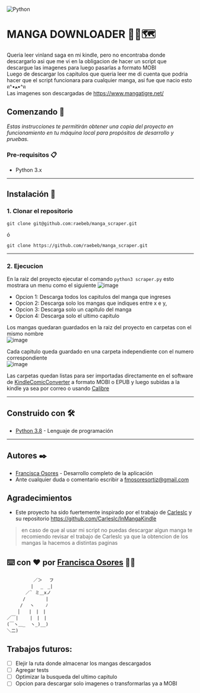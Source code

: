 ![Python](https://img.shields.io/badge/python-3670A0?style=for-the-badge&logo=python&logoColor=ffdd54) 
# MANGA DOWNLOADER 🚣📄🗺
Queria leer vinland saga en mi kindle, pero no encontraba donde descargarlo asi que me vi en la obligacion de hacer un script que descargue las imagenes para luego pasarlas a formato MOBI  
Luego de descargar los capitulos que queria leer me di cuenta que podria hacer que el script funcionara para cualquier manga, asi fue que nacio esto ฅ^•ﻌ•^ฅ  
Las imagenes son descargadas de https://www.mangatigre.net/



## Comenzando 🚀
_Estas instrucciones te permitirán obtener una copia del proyecto en funcionamiento en tu máquina local para propósitos de desarrollo y pruebas._


### Pre-requisitos 📋

-   Python 3.x

---

## Instalación 🔧

### 1. Clonar el repositorio
```
git clone git@github.com:raebeb/manga_scraper.git
```
ó
```
git clone https://github.com/raebeb/manga_scraper.git
```
---

### 2. Ejecucion
En la raiz del proyecto ejecutar el comando ```python3 scraper.py``` esto mostrara un menu como el siguiente
![image](https://user-images.githubusercontent.com/27713965/232952185-26e02ac2-336a-47fd-9924-1622343eaee8.png)
* Opcion 1: Descarga todos los capitulos del manga que ingreses
* Opcion 2: Descarga solo los mangas que indiques entre x e y, 
* Opcion 3: Descarga solo un capitulo del manga
* Opcion 4: Descarga solo el ultimo capitulo

Los mangas quedaran guardados en la raiz del proyecto en carpetas con el mismo nombre  
![image](https://user-images.githubusercontent.com/27713965/232956045-bb0bf0b7-cbdc-411c-8f82-c13c7cfd0e68.png)

Cada capitulo queda guardado en una carpeta independiente con el numero correspondiente  
![image](https://user-images.githubusercontent.com/27713965/232956210-3df096a1-b131-47ff-a4c8-a393e681b748.png)  

Las carpetas quedan listas para ser importadas directamente en el software de [KindleComicConverter](https://kcc.iosphe.re/) a formato MOBI o EPUB y luego subidas a la kindle ya sea por correo o usando [Calibre](https://calibre-ebook.com/)


***
## Construido con 🛠️
* [Python 3.8](https://www.python.org) - Lenguaje de programación

***


## Autores ✒️
* [Francisca Osores](https://www.linkedin.com/in/francisca-osores-ortiz-152347149/) - Desarrollo completo de la aplicación
* Ante cualquier duda o comentario escribir a fmosoresortiz@gmail.com

## Agradecimientos
* Este proyecto ha sido fuertemente inspirado por el trabajo de [Carleslc](https://github.com/Carleslc) y su repositorio https://github.com/Carleslc/InMangaKindle 
> en caso de que al usar mi script no puedas descargar algun manga te recomiendo revisar el trabajo de Carleslc ya que la obtencion de los mangas la hacemos a distintas paginas


## ⌨️ con ❤️ por [Francisca Osores](https://www.linkedin.com/in/francisca-osores-ortiz-152347149/) 👩‍💻

```
          ／＞　 フ
         | 　_　_| 
       ／` ミ＿xノ 
      /　　　　 |
     /　 ヽ　　 ﾉ
    │　　|　|　|
／￣|　　 |　|　|
(￣ヽ＿_  ヽ_)__)
＼二)
```

## Trabajos futuros:
- [ ] Elejir la ruta donde almacenar los mangas descargados
- [ ] Agregar tests
- [ ] Optimizar la busqueda del ultimo capitulo
- [ ] Opcion para descargar solo imagenes o transformarlas ya a MOBI
